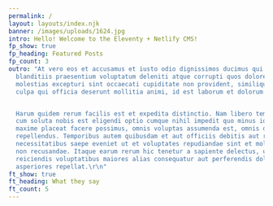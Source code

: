 ```yaml
---
permalink: /
layout: layouts/index.njk
banner: /images/uploads/1624.jpg
intro: Hello! Welcome to the Eleventy + Netlify CMS!
fp_show: true
fp_heading: Featured Posts
fp_count: 3
outro: "At vero eos et accusamus et iusto odio dignissimos ducimus qui
  blanditiis praesentium voluptatum deleniti atque corrupti quos dolores et quas
  molestias excepturi sint occaecati cupiditate non provident, similique sunt in
  culpa qui officia deserunt mollitia animi, id est laborum et dolorum fuga. \r


  Harum quidem rerum facilis est et expedita distinctio. Nam libero tempore,
  cum soluta nobis est eligendi optio cumque nihil impedit quo minus id quod
  maxime placeat facere possimus, omnis voluptas assumenda est, omnis dolor
  repellendus. Temporibus autem quibusdam et aut officiis debitis aut rerum
  necessitatibus saepe eveniet ut et voluptates repudiandae sint et molestiae
  non recusandae. Itaque earum rerum hic tenetur a sapiente delectus, ut aut
  reiciendis voluptatibus maiores alias consequatur aut perferendis doloribus
  asperiores repellat.\r\n"
ft_show: true
ft_heading: What they say
ft_count: 5
---
```

